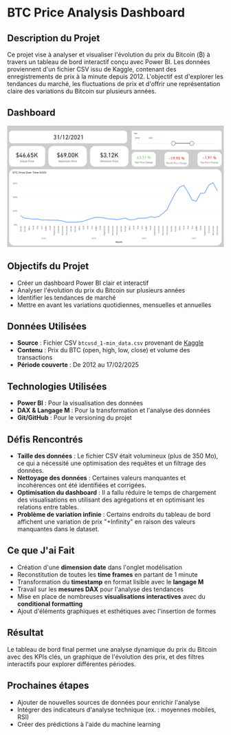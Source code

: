 # BTC Price Analysis Dashboard

## Description du Projet
Ce projet vise à analyser et visualiser l'évolution du prix du Bitcoin (₿) à travers un tableau de bord interactif conçu avec Power BI. Les données proviennent d'un fichier CSV issu de Kaggle, contenant des enregistrements de prix à la minute depuis 2012. L'objectif est d'explorer les tendances du marché, les fluctuations de prix et d'offrir une représentation claire des variations du Bitcoin sur plusieurs années.

## Dashboard
![BTC Dashboard](https://github.com/sbocquetpro/BTC-Price-Analysis/blob/main/BTC%20Analysis%20Dashboard.png)

## Objectifs du Projet
- Créer un dashboard Power BI clair et interactif
- Analyser l'évolution du prix du Bitcoin sur plusieurs années
- Identifier les tendances de marché 
- Mettre en avant les variations quotidiennes, mensuelles et annuelles

## Données Utilisées
- **Source** : Fichier CSV `btcusd_1-min_data.csv` provenant de [Kaggle](https://www.kaggle.com/datasets/mczielinski/bitcoin-historical-data)
- **Contenu** : Prix du BTC (open, high, low, close) et volume des transactions
- **Période couverte** : De 2012 au 17/02/2025

## Technologies Utilisées
- **Power BI** : Pour la visualisation des données
- **DAX & Langage M** : Pour la transformation et l'analyse des données
- **Git/GitHub** : Pour le versioning du projet

## Défis Rencontrés
- **Taille des données** : Le fichier CSV était volumineux (plus de 350 Mo), ce qui a nécessité une optimisation des requêtes et un filtrage des données.
- **Nettoyage des données** : Certaines valeurs manquantes et incohérences ont été identifiées et corrigées.
- **Optimisation du dashboard** : Il a fallu réduire le temps de chargement des visualisations en utilisant des agrégations et en optimisant les relations entre tables.
- **Problème de variation infinie** : Certains endroits du tableau de bord affichent une variation de prix "+Infinity" en raison des valeurs manquantes dans le dataset.

## Ce que J'ai Fait
- Création d'une **dimension date** dans l'onglet modélisation
- Reconstitution de toutes les **time frames** en partant de 1 minute
- Transformation du **timestamp** en format lisible avec le **langage M**
- Travail sur les **mesures DAX** pour l'analyse des tendances
- Mise en place de nombreuses **visualisations interactives** avec du **conditional formatting**
- Ajout d'éléments graphiques et esthétiques avec l'insertion de formes

## Résultat
Le tableau de bord final permet une analyse dynamique du prix du Bitcoin avec des KPIs clés, un graphique de l'évolution des prix, et des filtres interactifs pour explorer différentes périodes.

## Prochaines étapes
- Ajouter de nouvelles sources de données pour enrichir l'analyse
- Intégrer des indicateurs d'analyse technique (ex. : moyennes mobiles, RSI)
- Créer des prédictions à l'aide du machine learning


